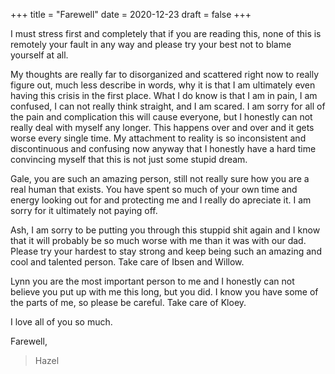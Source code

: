 +++
title = "Farewell"
date = 2020-12-23
draft = false
+++

I must stress first and completely that if you are reading this, none of this is
remotely your fault in any way and please try your best not to blame yourself
at all.

My thoughts are really far to disorganized and scattered right now to really
figure out, much less describe in words, why it is that I am ultimately even
having this crisis in the first place. What I do know is that I am in pain, I am
confused, I can not really think straight, and I am scared. I am sorry for all
of the pain and complication this will cause everyone, but I honestly can not
really deal with myself any longer. This happens over and over and it gets worse
every single time. My attachment to reality is so inconsistent and discontinuous
and confusing now anyway that I honestly have a hard time convincing myself that
this is not just some stupid dream.

Gale, you are such an amazing person, still not really sure how you are a real
human that exists. You have spent so much of your own time and energy looking
out for and protecting me and I really do apreciate it. I am sorry for it
ultimately not paying off.

Ash, I am sorry to be putting you through this stuppid shit again and I know
that it will probably be so much worse with me than it was with our dad.
Please try your hardest to stay strong and keep being such an amazing and cool
and talented person. Take care of Ibsen and Willow.

Lynn you are the most important person to me and I honestly can not believe
you put up with me this long, but you did.
I know you have some of the parts of me, so please be careful.
Take care of Kloey.

I love all of you so much.

Farewell,

> Hazel
